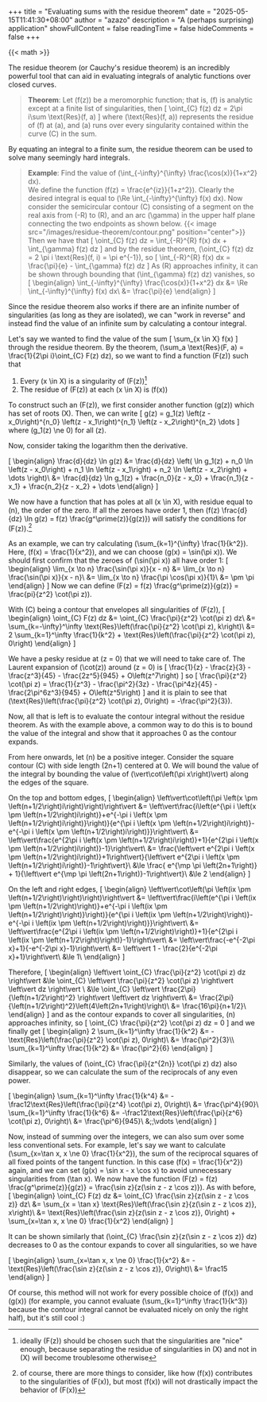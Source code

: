 +++
title = "Evaluating sums with the residue theorem"
date = "2025-05-15T11:41:30+08:00"
author = "azazo"
description = "A (perhaps surprising) application"
showFullContent = false
readingTime = false
hideComments = false
+++

{{< math >}}

The residue theorem (or Cauchy's residue theorem) is an incredibly powerful tool that can aid in evaluating integrals of analytic functions over closed curves.

> **Theorem**: Let \(f(z)\) be a meromorphic function; that is, \(f\) is analytic except at a finite list of singularities, then
> \[
    \oint_{C} f(z) dz = 2\pi i\sum \text{Res}(f, a)
\]
> where \(\text{Res}(f, a)\) represents the residue of \(f\) at \(a\), and \(a\) runs over every singularity contained within the curve \(C\) in the sum.

By equating an integral to a finite sum, the residue theorem can be used to solve many seemingly hard integrals.

> **Example**: Find the value of \(\int_{-\infty}^{\infty} \frac{\cos(x)}{1+x^2} dx\).\
> We define the function \(f(z) = \frac{e^{iz}}{1+z^2}\). Clearly the desired integral is equal to \(\Re \int_{-\infty}^{\infty} f(x) dx\). Now consider the semicircular contour \(C\) consisting of a segment on the real axis from \(-R\) to \(R\), and an arc \(\gamma\) in the upper half plane connecting the two endpoints as shown below.
> {{< image src="/images/residue-theorem/contour.png" position="center">}}
> Then we have that
> \[
    \oint_{C} f(z) dz = \int_{-R}^{R} f(x) dx + \int_{\gamma} f(z) dz
\]
> and by the residue theorem, \(\oint_{C} f(z) dz = 2 \pi i \text{Res}(f, i) = \pi e^{-1}\), so
> \[
    \int_{-R}^{R} f(x) dx = \frac{\pi}{e} - \int_{\gamma} f(z) dz
\]
> As \(R\) approaches infinity, it can be shown through bounding that \(\int_{\gamma} f(z) dz\) vanishes, so
> \[
    \begin{align}
    \int_{-\infty}^{\infty} \frac{\cos(x)}{1+x^2} dx &= \Re \int_{-\infty}^{\infty} f(x) dx\\
    &= \frac{\pi}{e}
    \end{align}
\]

Since the residue theorem also works if there are an infinite number of singularities (as long as they are isolated), we can "work in reverse" and instead find the value of an infinite sum by calculating a contour integral.

Let's say we wanted to find the value of the sum
\[
    \sum_{x \in X} f(x)
\]
through the residue theorem. By the theorem, \(\sum_a \text{Res}(F, a) = \frac{1}{2\pi i}\oint_{C} F(z) dz\), so we want to find a function \(F(z)\) such that

1. Every \(x \in X\) is a singularity of \(F(z)\)[^1]
2. The residue of \(F(z)\) at each \(x \in X\) is \(f(x)\)

To construct such an \(F(z)\), we first consider another function \(g(z)\) which has set of roots \(X\). Then, we can write
\[
    g(z) = g_1(z) \left(z - x_0\right)^{n_0} \left(z - x_1\right)^{n_1} \left(z - x_2\right)^{n_2} \dots
\]
where \(g_1(z) \ne 0\) for all \(z\).

Now, consider taking the logarithm then the derivative.

\[
    \begin{align}
    \frac{d}{dz} \ln g(z) &= \frac{d}{dz} \left( \ln g_1(z) + n_0 \ln \left(z - x_0\right) + n_1 \ln \left(z - x_1\right) + n_2 \ln \left(z - x_2\right) + \dots \right)\\
    &= \frac{d}{dz} \ln g_1(z) + \frac{n_0}{z - x_0} + \frac{n_1}{z - x_1} + \frac{n_2}{z - x_2} + \dots
    \end{align}
\]

We now have a function that has poles at all \(x \in X\), with residue equal to \(n\), the order of the zero. If all the zeroes have order 1, then \(f(z) \frac{d}{dz} \ln g(z) = f(z) \frac{g^\prime(z)}{g(z)}\) will satisfy the conditions for \(F(z)\).[^2]

As an example, we can try calculating \(\sum_{k=1}^{\infty} \frac{1}{k^2}\). Here, \(f(x) = \frac{1}{x^2}\), and we can choose \(g(x) = \sin(\pi x)\). We should first confirm that the zeroes of \(\sin(\pi x)\) all have order 1:
\[
    \begin{align}
    \lim_{x \to n} \frac{\sin(\pi x)}{x - n} &= \lim_{x \to n} \frac{\sin(\pi x)}{x - n}\\
    &= \lim_{x \to n} \frac{\pi \cos(\pi x)}{1}\\
    &= \pm \pi
    \end{align}
\]
Now we can define \(F(z) = f(z) \frac{g^\prime(z)}{g(z)} = \frac{pi}{z^2} \cot(\pi z)\).

With \(C\) being a contour that envelopes all singularities of \(F(z)\),
\[
    \begin{align}
    \oint_{C} F(z) dz &= \oint_{C} \frac{\pi}{z^2} \cot(\pi z) dz\\
    &= \sum_{k=-\infty}^\infty \text{Res}\left(\frac{\pi}{z^2} \cot(\pi z), k\right)\\
    &= 2 \sum_{k=1}^\infty \frac{1}{k^2} + \text{Res}\left(\frac{\pi}{z^2} \cot(\pi z), 0\right)
    \end{align}
\]

We have a pesky residue at \(z = 0\) that we will need to take care of. The Laurent expansion of \(\cot(z)\) around \(z = 0\) is
\[
    \frac{1}{z} - \frac{z}{3} - \frac{z^3}{45} - \frac{2z^5}{945} + O\left(z^7\right)
\]
so
\[
    \frac{\pi}{z^2} \cot(\pi z) = \frac{1}{z^3} - \frac{\pi^2}{3z} - \frac{\pi^4z}{45} - \frac{2\pi^6z^3}{945} + O\left(z^5\right)
\] 
and it is plain to see that \(\text{Res}\left(\frac{\pi}{z^2} \cot(\pi z), 0\right) = -\frac{\pi^2}{3}\).

Now, all that is left is to evaluate the contour integral without the residue theorem. As with the example above, a common way to do this is to bound the value of the integral and show that it approaches 0 as the contour expands.

From here onwards, let \(n\) be a positive integer. Consider the square contour \(C\) with side length \(2n+1\) centered at 0. We will bound the value of the integral by bounding the value of \(\vert\cot\left(\pi x\right)\vert\) along the edges of the square.

On the top and bottom edges,
\[
    \begin{align}
    \left\vert\cot\left(\pi \left(x \pm \left(n+1/2\right)i\right)\right)\right\vert &= \left\vert\frac{i\left(e^{\pi i \left(x \pm \left(n+1/2\right)i\right)}+e^{-\pi i \left(x \pm \left(n+1/2\right)i\right)}\right)}{e^{\pi i \left(x \pm \left(n+1/2\right)i\right)}-e^{-\pi i \left(x \pm \left(n+1/2\right)i\right)}}\right\vert\\
    &= \left\vert\frac{e^{2\pi i \left(x \pm \left(n+1/2\right)i\right)}+1}{e^{2\pi i \left(x \pm \left(n+1/2\right)i\right)}-1}\right\vert\\
    &= \frac{\left\vert e^{2\pi i \left(x \pm \left(n+1/2\right)i\right)}+1\right\vert}{\left\vert e^{2\pi i \left(x \pm \left(n+1/2\right)i\right)}-1\right\vert}\\
    &\le \frac{ e^{\mp \pi \left(2n+1\right)} + 1}{\left\vert e^{\mp \pi \left(2n+1\right)}-1\right\vert}\\
    &\le 2
    \end{align}
\]

On the left and right edges,
\[
    \begin{align}
    \left\vert\cot\left(\pi \left(ix \pm \left(n+1/2\right)\right)\right)\right\vert &= \left\vert\frac{i\left(e^{\pi i \left(ix \pm \left(n+1/2\right)\right)}+e^{-\pi i \left(ix \pm \left(n+1/2\right)\right)}\right)}{e^{\pi i \left(ix \pm \left(n+1/2\right)\right)}-e^{-\pi i \left(ix \pm \left(n+1/2\right)\right)}}\right\vert\\
    &= \left\vert\frac{e^{2\pi i \left(ix \pm \left(n+1/2\right)\right)}+1}{e^{2\pi i \left(ix \pm \left(n+1/2\right)\right)}-1}\right\vert\\
    &= \left\vert\frac{-e^{-2\pi x}+1}{-e^{-2\pi x}-1}\right\vert\\
    &= \left\vert 1 - \frac{2}{e^{-2\pi x}+1}\right\vert\\
    &\le 1\\
    \end{align}
\]

Therefore,
\[
    \begin{align}
    \left\vert \oint_{C} \frac{\pi}{z^2} \cot(\pi z) dz \right\vert &\le \oint_{C} \left\vert \frac{\pi}{z^2} \cot(\pi z) \right\vert \left\vert dz \right\vert \\
    &\le \oint_{C} \left\vert \frac{2\pi}{\left(n+1/2\right)^2} \right\vert \left\vert dz \right\vert\\
    &= \frac{2\pi}{\left(n+1/2\right)^2}\left(4\left(2n+1\right)\right)\\
    &= \frac{16\pi}{n+1/2}\\
    \end{align}
\]
and as the contour expands to cover all singularities, \(n\) approaches infinity, so
\[
    \oint_{C} \frac{\pi}{z^2} \cot(\pi z) dz = 0
\]
and we finally get
\[
    \begin{align}
    2 \sum_{k=1}^\infty \frac{1}{k^2} &= -\text{Res}\left(\frac{\pi}{z^2} \cot(\pi z), 0\right)\\
    &= \frac{\pi^2}{3}\\\\
    \sum_{k=1}^\infty \frac{1}{k^2} &= \frac{\pi^2}{6}
    \end{align}
\]

Similarly, the values of \(\oint_{C} \frac{\pi}{z^{2n}} \cot(\pi z) dz\) also disappear, so we can calculate the sum of the reciprocals of any even power.

\[
    \begin{align}
    \sum_{k=1}^\infty \frac{1}{k^4} &= -\frac12\text{Res}\left(\frac{\pi}{z^4} \cot(\pi z), 0\right)\\
    &= \frac{\pi^4}{90}\\
    \sum_{k=1}^\infty \frac{1}{k^6} &= -\frac12\text{Res}\left(\frac{\pi}{z^6} \cot(\pi z), 0\right)\\
    &= \frac{\pi^6}{945}\\
    &\;\;\vdots
    \end{align}
\]

Now, instead of summing over the integers, we can also sum over some less conventional sets. For example, let's say we want to calculate \(\sum_{x=\tan x, x \ne 0} \frac{1}{x^2}\), the sum of the reciprocal squares of all fixed points of the tangent function. In this case \(f(x) = \frac{1}{x^2}\) again, and we can set \(g(x) = \sin x - x \cos x\) to avoid unnecessary singularities from \(\tan x\). We now have the function \(F(z) = f(z) \frac{g^\prime(z)}{g(z)} = \frac{\sin z}{z(\sin z - z \cos z)}\). As with before,
\[
    \begin{align}
    \oint_{C} F(z) dz &= \oint_{C} \frac{\sin z}{z(\sin z - z \cos z)} dz\\
    &= \sum_{x = \tan x} \text{Res}\left(\frac{\sin z}{z(\sin z - z \cos z)}, x\right)\\
    &= \text{Res}\left(\frac{\sin z}{z(\sin z - z \cos z)}, 0\right) + \sum_{x=\tan x, x \ne 0} \frac{1}{x^2}
    \end{align}
\]

It can be shown similarly that \(\oint_{C} \frac{\sin z}{z(\sin z - z \cos z)} dz\) decreases to 0 as the contour expands to cover all singularities, so we have

\[
    \begin{align}
    \sum_{x=\tan x, x \ne 0} \frac{1}{x^2} &= -\text{Res}\left(\frac{\sin z}{z(\sin z - z \cos z)}, 0\right)\\
    &= \frac15
    \end{align}
\]

Of course, this method will not work for every possible choice of \(f(x)\) and \(g(x)\) (for example, you cannot evaluate \(\sum_{k=1}^\infty \frac{1}{k^3}\) because the contour integral cannot be evaluated nicely on only the right half), but it's still cool :)

[^1]: ideally \(F(z)\) should be chosen such that the singularities are "nice" enough, because separating the residue of singularities in \(X\) and not in \(X\) will become troublesome otherwise
[^2]: of course, there are more things to consider, like how \(f(x)\) contributes to the singularities of \(F(x)\), but most \(f(x)\) will not drastically impact the behavior of \(F(x)\)